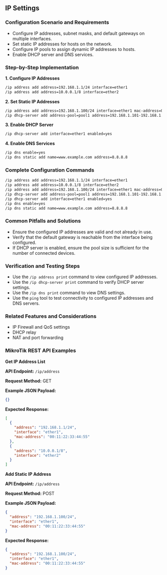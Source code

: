 ## IP Settings

### Configuration Scenario and Requirements

* Configure IP addresses, subnet masks, and default gateways on multiple interfaces.
* Set static IP addresses for hosts on the network.
* Configure IP pools to assign dynamic IP addresses to hosts.
* Enable DHCP server and DNS services.

### Step-by-Step Implementation

**1. Configure IP Addresses**

```bash
/ip address add address=192.168.1.1/24 interface=ether1
/ip address add address=10.0.0.1/8 interface=ether2
```

**2. Set Static IP Addresses**

```bash
/ip address add address=192.168.1.100/24 interface=ether1 mac-address=00:11:22:33:44:55
/ip dhcp-server add address-pool=pool1 address=192.168.1.101-192.168.1.254 lease-time=24h
```

**3. Enable DHCP Server**

```bash
/ip dhcp-server add interface=ether1 enabled=yes
```

**4. Enable DNS Services**

```bash
/ip dns enable=yes
/ip dns static add name=www.example.com address=8.8.8.8
```

### Complete Configuration Commands

```bash
/ip address add address=192.168.1.1/24 interface=ether1
/ip address add address=10.0.0.1/8 interface=ether2
/ip address add address=192.168.1.100/24 interface=ether1 mac-address=00:11:22:33:44:55
/ip dhcp-server add address-pool=pool1 address=192.168.1.101-192.168.1.254 lease-time=24h
/ip dhcp-server add interface=ether1 enabled=yes
/ip dns enable=yes
/ip dns static add name=www.example.com address=8.8.8.8
```

### Common Pitfalls and Solutions

* Ensure the configured IP addresses are valid and not already in use.
* Verify that the default gateway is reachable from the interface being configured.
* If DHCP server is enabled, ensure the pool size is sufficient for the number of connected devices.

### Verification and Testing Steps

* Use the `/ip address print` command to view configured IP addresses.
* Use the `/ip dhcp-server print` command to verify DHCP server settings.
* Use the `/ip dns print` command to view DNS settings.
* Use the `ping` tool to test connectivity to configured IP addresses and DNS servers.

### Related Features and Considerations

* IP Firewall and QoS settings
* DHCP relay
* NAT and port forwarding

### MikroTik REST API Examples

**Get IP Address List**

**API Endpoint:** `/ip/address`

**Request Method:** GET

**Example JSON Payload:**

```json
{}
```

**Expected Response:**

```json
[
  {
    "address": "192.168.1.1/24",
    "interface": "ether1",
    "mac-address": "00:11:22:33:44:55"
  },
  {
    "address": "10.0.0.1/8",
    "interface": "ether2"
  }
]
```

**Add Static IP Address**

**API Endpoint:** `/ip/address`

**Request Method:** POST

**Example JSON Payload:**

```json
{
  "address": "192.168.1.100/24",
  "interface": "ether1",
  "mac-address": "00:11:22:33:44:55"
}
```

**Expected Response:**

```json
{
  "address": "192.168.1.100/24",
  "interface": "ether1",
  "mac-address": "00:11:22:33:44:55"
}
```